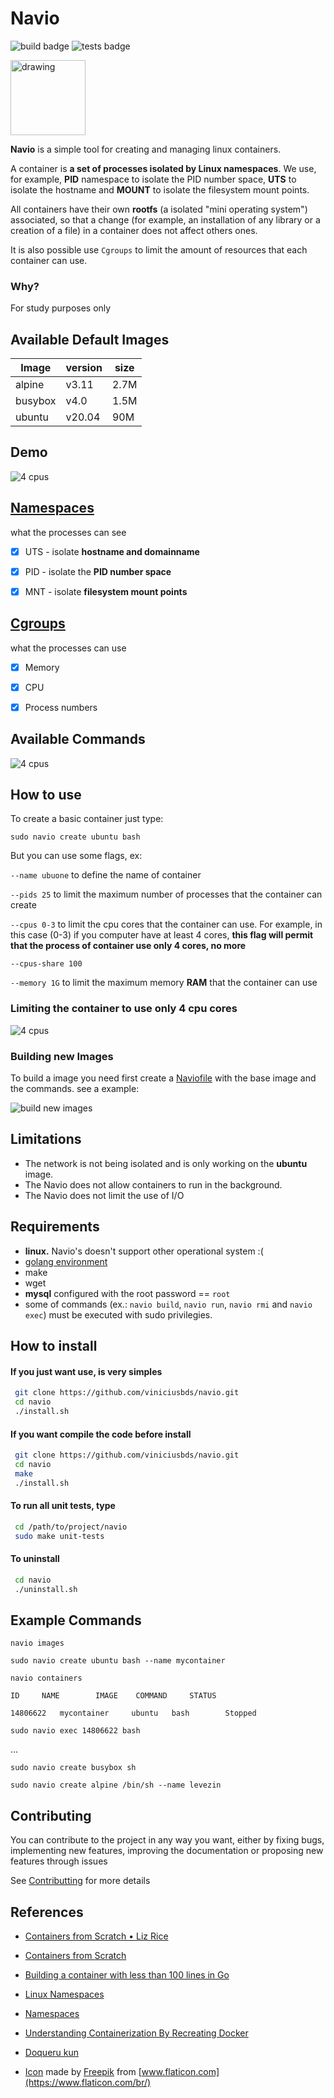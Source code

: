 

# Navio

 ![build badge](https://github.com/viniciusbds/navio/workflows/build/badge.svg)  ![tests badge](https://github.com/viniciusbds/navio/workflows/unit-tests/badge.svg)

<img src="/cargueiro.png" alt="drawing" width="120"/>


**Navio** is a simple tool for creating and managing linux containers.

A container is **a set of processes isolated by Linux namespaces**. We use, for example, **PID** namespace to isolate the PID number space, **UTS** to isolate the hostname and **MOUNT** to isolate the filesystem mount points.

All containers have their own **rootfs** (a isolated "mini operating system") associated, so that a change (for example, an installation of any library or a creation of a file) in a container does not affect others ones.

It is also possible use `Cgroups` to limit the amount of resources that each container can use.

### Why?
For study purposes only

## Available Default Images

| Image| version| size |
| ---- | -----| ------|
| alpine|  v3.11| 2.7M|
| busybox| v4.0| 1.5M|
| ubuntu| v20.04| 90M|

## Demo

![4 cpus](./gifs/demo.gif)


## [Namespaces](https://en.wikipedia.org/wiki/Linux_namespaces)

what the processes can see

- [x] UTS - isolate **hostname and domainname**

- [x] PID - isolate the **PID number space**

- [x] MNT - isolate **filesystem mount points**

## [Cgroups](https://www.kernel.org/doc/Documentation/cgroup-v1/cgroups.txt)

what the processes can use

- [x] Memory

- [x] CPU

- [x] Process numbers



## Available Commands 

![4 cpus](./gifs/commands.png)



## How to use

To create a basic container just type:

`sudo navio create ubuntu bash`

But you can use some flags, ex:

`--name ubuone` to define the name of container

`--pids 25`  to limit the maximum number of processes that the container can create

`--cpus 0-3` to limit the cpu cores that the container can use. For example, in this case (0-3) if you computer have at least 4 cores, **this flag will permit that the process of container use only 4 cores, no more**

`--cpus-share 100`

`--memory 1G`  to limit the maximum memory **RAM** that the container can use

### Limiting the container to use only 4 cpu cores

![4 cpus](./gifs/cpus2.gif)



### Building new Images

 To build a image you need first create a [Naviofile](./Naviofile) with the base image and the commands. see a example:

![build new images](./gifs/build-new-images.gif)


## Limitations

- The network is not being isolated and is only working on the **ubuntu** image.
- The Navio does not allow containers to run in the background.
- The Navio does not limit the use of I/O

## Requirements

- **linux.** Navio's doesn't support other operational system :(
- [golang environment](https://golang.org/)
- make
- wget
- **mysql** configured with the root password == `root`
- some of commands (ex.: `navio build`, `navio run`, `navio rmi` and `navio exec`) must be executed with sudo privilegies.

## How to install

#### If you just want use, is very simples

``` bash
 git clone https://github.com/viniciusbds/navio.git
 cd navio
 ./install.sh
```

#### If you want compile the code before install

``` bash
 git clone https://github.com/viniciusbds/navio.git
 cd navio
 make
 ./install.sh
```

#### To run all unit tests, type

``` bash
 cd /path/to/project/navio
 sudo make unit-tests
```

#### To uninstall

``` bash
 cd navio
 ./uninstall.sh
```
  
## Example Commands

`navio images`

`sudo navio create ubuntu bash --name mycontainer`

`navio containers`

```
ID	   NAME	   	   IMAGE  	COMMAND  	STATUS

14806622   mycontainer     ubuntu  	bash  		Stopped

```

`sudo navio exec 14806622 bash` 

...

`sudo navio create busybox sh`

`sudo navio create alpine /bin/sh --name levezin`

## Contributing

You can contribute to the project in any way you want, either by fixing bugs, implementing new features, improving the documentation or proposing new features through issues

See [Contributting](/CONTRIBUTING.md) for more details

## References

- [Containers from Scratch • Liz Rice](https://www.youtube.com/watch?v=8fi7uSYlOdc)
  
- [Containers from Scratch](https://ericchiang.github.io/post/containers-from-scratch/)
  
- [Building a container with less than 100 lines in Go](https://www.infoq.com/br/articles/build-a-container-golang/)

- [Linux Namespaces](https://medium.com/@teddyking/namespaces-in-go-basics-e3f0fc1ff69a)
  
- [Namespaces](https://escotilhalivre.wordpress.com/2015/08/12/namespaces/)

- [Understanding Containerization By Recreating Docker](https://itnext.io/linux-container-from-scratch-339c3ba0411d)

- [Doqueru kun](https://github.com/joseims/doqueru-kun)
  
- [Icon](./cargueiro.png) made by [Freepik](https://www.flaticon.com/br/autores/freepik) from [www.flaticon.com](https://www.flaticon.com/br/)
